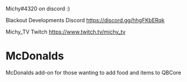 Michy#4320 on discord :)

Blackout Developments Discord 
https://discord.gg/hhgFKbERqk

Michy_TV Twitch
https://www.twitch.tv/michy_tv

# McDonalds
McDonalds add-on for those wanting to add food and items to QBCore
